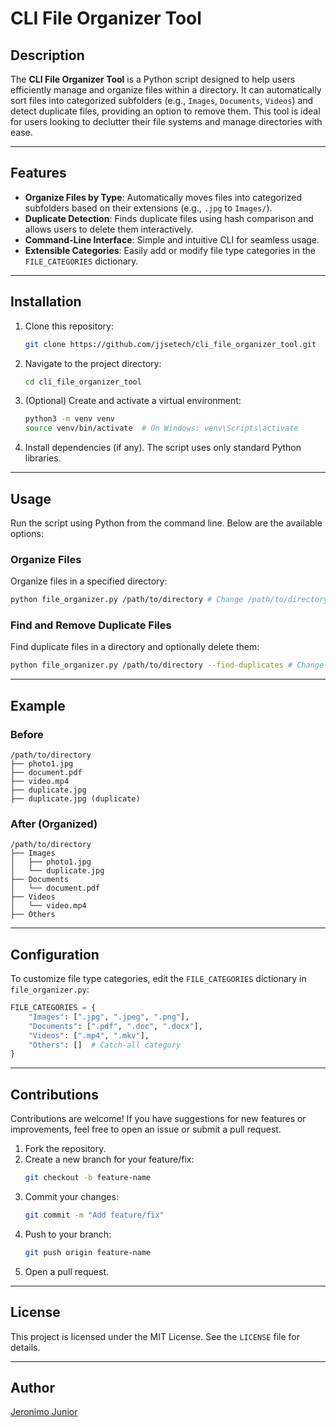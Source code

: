 # CLI File Organizer Tool

## Description
The **CLI File Organizer Tool** is a Python script designed to help users efficiently manage and organize files within a directory. It can automatically sort files into categorized subfolders (e.g., `Images`, `Documents`, `Videos`) and detect duplicate files, providing an option to remove them. This tool is ideal for users looking to declutter their file systems and manage directories with ease.

---

## Features
- **Organize Files by Type**: Automatically moves files into categorized subfolders based on their extensions (e.g., `.jpg` to `Images/`).
- **Duplicate Detection**: Finds duplicate files using hash comparison and allows users to delete them interactively.
- **Command-Line Interface**: Simple and intuitive CLI for seamless usage.
- **Extensible Categories**: Easily add or modify file type categories in the `FILE_CATEGORIES` dictionary.

---

## Installation
1. Clone this repository:
   ```bash
   git clone https://github.com/jjsetech/cli_file_organizer_tool.git
   ```

2. Navigate to the project directory:
   ```bash
   cd cli_file_organizer_tool
   ```

3. (Optional) Create and activate a virtual environment:
   ```bash
   python3 -m venv venv
   source venv/bin/activate  # On Windows: venv\Scripts\activate
   ```

4. Install dependencies (if any). The script uses only standard Python libraries.

---

## Usage
Run the script using Python from the command line. Below are the available options:

### Organize Files
Organize files in a specified directory:
```bash
python file_organizer.py /path/to/directory # Change /path/to/directory for your directory you want to organize. Example: C:\MiscFiles
```

### Find and Remove Duplicate Files
Find duplicate files in a directory and optionally delete them:
```bash
python file_organizer.py /path/to/directory --find-duplicates # Change /path/to/directory for your directory you want to search for duplicates. Example: C:\MiscFiles
```

---

## Example
### Before
```
/path/to/directory
├── photo1.jpg
├── document.pdf
├── video.mp4
├── duplicate.jpg
├── duplicate.jpg (duplicate)
```

### After (Organized)
```
/path/to/directory
├── Images
│   ├── photo1.jpg
│   └── duplicate.jpg
├── Documents
│   └── document.pdf
├── Videos
│   └── video.mp4
├── Others
```

---

## Configuration
To customize file type categories, edit the `FILE_CATEGORIES` dictionary in `file_organizer.py`:
```python
FILE_CATEGORIES = {
    "Images": [".jpg", ".jpeg", ".png"],
    "Documents": [".pdf", ".doc", ".docx"],
    "Videos": [".mp4", ".mkv"],
    "Others": []  # Catch-all category
}
```

---

## Contributions
Contributions are welcome! If you have suggestions for new features or improvements, feel free to open an issue or submit a pull request.

1. Fork the repository.
2. Create a new branch for your feature/fix:
   ```bash
   git checkout -b feature-name
   ```
3. Commit your changes:
   ```bash
   git commit -m "Add feature/fix"
   ```
4. Push to your branch:
   ```bash
   git push origin feature-name
   ```
5. Open a pull request.

---

## License
This project is licensed under the MIT License. See the `LICENSE` file for details.

---

## Author
[Jeronimo Junior](https://github.com/jjsetech)

